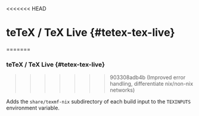 <<<<<<< HEAD
# teTeX / TeX Live {#tetex-tex-live}
=======

### teTeX / TeX Live {#tetex-tex-live}
>>>>>>> 903308adb4b (Improved error handling, differentiate nix/non-nix networks)

Adds the `share/texmf-nix` subdirectory of each build input to the `TEXINPUTS` environment variable.
